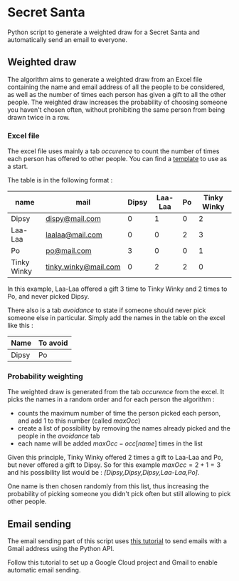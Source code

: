 # Secret Santa

Python script to generate a weighted draw for a Secret Santa and automatically send an email to everyone.

## Weighted draw

The algorithm aims to generate a weighted draw from an Excel file containing the name and email address of all the people to be considered, as well as the number of times each person has given a gift to all the other people. The weighted draw increases the probability of choosing someone you haven't chosen often, without prohibiting the same person from being drawn twice in a row.

### Excel file

The excel file uses mainly a tab *occurence* to count the number of times each person has offered to other people. You can find a [template](./template.ods) to use as a start.

The table is in the following format : 

| name        | mail                 | Dipsy | Laa-Laa | Po  | Tinky Winky |
| ----------- | -------------------- | ----- | ------- | --- | ----------- |
| Dipsy       | dispy@mail.com       | 0     | 1       | 0   | 2           |
| Laa-Laa     | laalaa@mail.com      | 0     | 0       | 2   | 3           |
| Po          | po@mail.com          | 3     | 0       | 0   | 1           |
| Tinky Winky | tinky.winky@mail.com | 0     | 2       | 2   | 0           |

In this example, Laa-Laa offered a gift 3 time to Tinky Winky and 2 times to Po, and never picked Dipsy.

There also is a tab *avoidance* to state if someone should never pick someone else in particular. Simply add the names in the table on the excel like this :

| Name  | To avoid |
| ----- | -------- |
| Dipsy | Po       |

### Probability weighting

The weighted draw is generated from the tab *occurence* from the excel. It picks the names in a random order and for each person the algorithm :

- counts the maximum number of time the person picked each person, and add 1 to this number (called $maxOcc$)
- create a list of possibility by removing the names already picked and the people in the *avoidance* tab
- each name will be added $maxOcc - occ[name]$ times in the list

Given this principle, Tinky Winky offered 2 times a gift to Laa-Laa and Po, but never offered a gift to Dipsy. So for this example $maxOcc = 2 +1 = 3$ and his possibility list would be : *[Dipsy,Dipsy,Dipsy,Laa-Laa,Po]*.

One name is then chosen randomly from this list, thus increasing the probability of picking someone you didn't pick often but still allowing to pick other people.

## Email sending

The email sending part of this script uses [this tutorial](https://developers.google.com/gmail/api/quickstart/python) to send emails with a Gmail address using the Python API.

Follow this tutorial to set up a Google Cloud project and Gmail to enable automatic email sending.